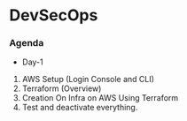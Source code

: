 # DevSecOps


### Agenda

* Day-1

1)	AWS Setup (Login Console and CLI)
2)	Terraform (Overview)
3)	Creation On Infra on AWS Using Terraform
4)	Test and deactivate everything.
